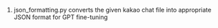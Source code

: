 1. json_formatting.py converts the given kakao chat file into appropriate JSON format for GPT fine-tuning